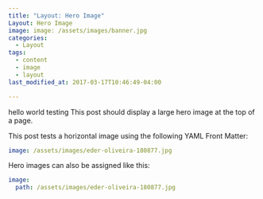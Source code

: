 ```yaml
---
title: "Layout: Hero Image"
Layout: Hero Image
image: image: /assets/images/banner.jpg
categories:
  - Layout
tags:
  - content
  - image
  - layout
last_modified_at: 2017-03-17T10:46:49-04:00

---
```


hello world
testing
This post should display a large hero image at the top of a page.

This post tests a horizontal image using the following YAML Front Matter:

```yaml
image: /assets/images/eder-oliveira-180877.jpg
```

Hero images can also be assigned like this:

```yaml
image:
  path: /assets/images/eder-oliveira-180877.jpg
```
